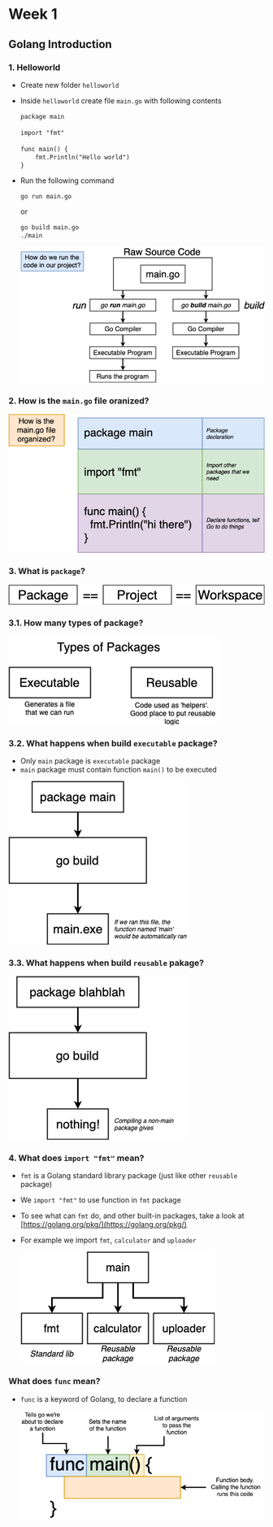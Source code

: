 # Week 1

## Golang Introduction

### 1. Helloworld

- Create new folder `helloworld`
- Inside `helloworld` create file `main.go` with following contents
    ```
    package main

    import "fmt"

    func main() {
        fmt.Println("Hello world")
    }
    ```

- Run the following command

    ```
    go run main.go
    ```
    or
    ```
    go build main.go
    ./main
    ```

    ![](images/go-build.png)

### 2. How is the `main.go` file oranized?

![](images/code-parts.png)

### 3. What is `package`?

![](images/what-is-package.png)

### 3.1. How many types of package?

![](images/types-of-package.png)

### 3.2. What happens when build `executable` package?

- Only `main` package is `executable` package
- `main` package must contain function `main()` to be executed

![](images/compiling.png)

### 3.3. What happens when build `reusable` pakage?

![](images/reusable.png)

### 4. What does `import "fmt"` mean?

- `fmt` is a Golang standard library package (just like other `reusable` package)
- We `import "fmt"` to use function in `fmt` package
- To see what can `fmt` do, and other built-in packages, take a look at [https://golang.org/pkg/](https://golang.org/pkg/)
- For example we import `fmt`, `calculator` and `uploader`

    ![](images/import.png)

### What does `func` mean?

- `func` is a keyword of Golang, to declare a function

    ![](images/func.png)
